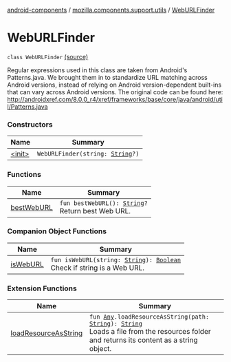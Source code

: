[android-components](../../index.md) / [mozilla.components.support.utils](../index.md) / [WebURLFinder](./index.md)

# WebURLFinder

`class WebURLFinder` [(source)](https://github.com/mozilla-mobile/android-components/blob/master/components/support/utils/src/main/java/mozilla/components/support/utils/WebURLFinder.kt#L22)

Regular expressions used in this class are taken from Android's Patterns.java.
We brought them in to standardize URL matching across Android versions, instead of relying
on Android version-dependent built-ins that can vary across Android versions.
The original code can be found here:
http://androidxref.com/8.0.0_r4/xref/frameworks/base/core/java/android/util/Patterns.java

### Constructors

| Name | Summary |
|---|---|
| [&lt;init&gt;](-init-.md) | `WebURLFinder(string: `[`String`](https://kotlinlang.org/api/latest/jvm/stdlib/kotlin/-string/index.html)`?)` |

### Functions

| Name | Summary |
|---|---|
| [bestWebURL](best-web-u-r-l.md) | `fun bestWebURL(): `[`String`](https://kotlinlang.org/api/latest/jvm/stdlib/kotlin/-string/index.html)`?`<br>Return best Web URL. |

### Companion Object Functions

| Name | Summary |
|---|---|
| [isWebURL](is-web-u-r-l.md) | `fun isWebURL(string: `[`String`](https://kotlinlang.org/api/latest/jvm/stdlib/kotlin/-string/index.html)`): `[`Boolean`](https://kotlinlang.org/api/latest/jvm/stdlib/kotlin/-boolean/index.html)<br>Check if string is a Web URL. |

### Extension Functions

| Name | Summary |
|---|---|
| [loadResourceAsString](../../mozilla.components.support.test.file/kotlin.-any/load-resource-as-string.md) | `fun `[`Any`](https://kotlinlang.org/api/latest/jvm/stdlib/kotlin/-any/index.html)`.loadResourceAsString(path: `[`String`](https://kotlinlang.org/api/latest/jvm/stdlib/kotlin/-string/index.html)`): `[`String`](https://kotlinlang.org/api/latest/jvm/stdlib/kotlin/-string/index.html)<br>Loads a file from the resources folder and returns its content as a string object. |
